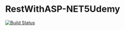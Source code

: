 # RestWithASP-NET5Udemy

[![Build Status](https://travis-ci.com/FVidoto/RestWithASP-NET5Udemy.svg?branch=main)](https://travis-ci.com/FVidoto/RestWithASP-NET5Udemy)